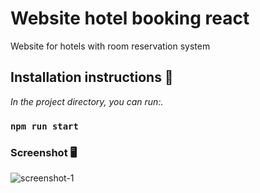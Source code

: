 # Website hotel booking react

Website for hotels with room reservation system

## Installation instructions 🚀

_In the project directory, you can run:._

### `npm run start`

### Screenshot 🖥️️
![screenshot-1](https://repository-images.githubusercontent.com/422110471/f8aa50f3-3f6d-4e0b-b402-c8c7d43523af)
